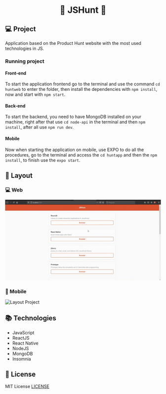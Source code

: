<h1 align="center">📂 JSHunt 📂</h1>

## 💻 Project

Application based on the Product Hunt website with the most used technologies in JS.

### Running project

#### Front-end
To start the application frontend go to the terminal and use the command `cd huntweb` to enter the folder, then install the dependencies with `npm install`, now and start with `npm start`.

#### Back-end
To start the backend, you need to have MongoDB installed on your machine, right after that use `cd node-api` in the terminal and then `npm install`, after all use `npm run dev`.

#### Mobile
Now when starting the application on mobile, use EXPO to do all the procedures, go to the terminal and access the `cd huntapp` and then the `npm install`, to finish use the `expo start`.

## 🎨 Layout

### 💻 Web

![Layout Project](https://github.com/felipehonoratods/jshunt/blob/master/gifs/huntweb.gif)

### 📱 Mobile

![Layout Project](https://github.com/felipehonoratods/jshunt/blob/master/gifs/huntapp.gif)

## 📚 Technologies

* JavaScript
* ReactJS
* React Native
* NodeJS
* MongoDB
* Insomnia

## 📃 License

MIT License [LICENSE](https://github.com/felipehonoratods/jshunt/blob/master/LICENSE)
